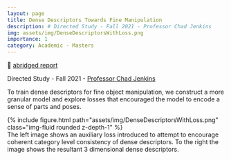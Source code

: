 ```yaml
---
layout: page
title: Dense Descriptors Towards Fine Manipulation
description: # Directed Study - Fall 2021 - Professor Chad Jenkins 
img: assets/img/DenseDescriptorsWithLoss.png
importance: 1
category: Academic - Masters
---
```


:page_facing_up: [abridged report](./pdfs/Abbreviated-Writup-Evolving-Dense-Descriptors-Towards-Fine-Manipulation.pdf)

Directed Study - Fall 2021 - [Professor Chad Jenkins](https://ocj.name/)

To train dense descriptors for fine object manipulation, we construct a more granular model and explore losses that encouraged the model to encode a sense of parts and poses.

<div class="col-sm ">
    {% include figure.html path="assets/img/DenseDescriptorsWithLoss.png" class="img-fluid rounded z-depth-1" %}
</div>
<div class="caption">
    The left image shows an auxiliary loss introduced to attempt to encourage coherent category level consistency of dense descriptors. To the right the image shows the resultant 3 dimensional dense descriptors.
</div>

